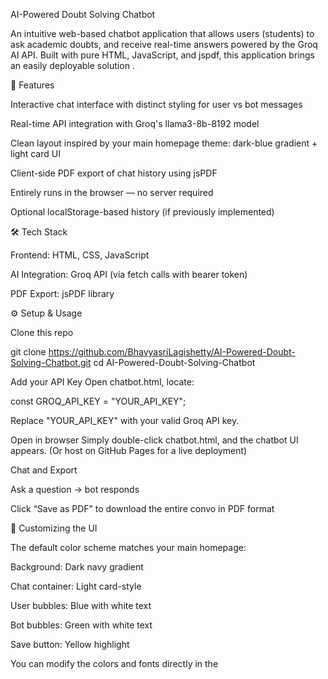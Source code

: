 AI-Powered Doubt Solving Chatbot

An intuitive web-based chatbot application that allows users (students) to ask academic doubts, and receive real-time answers powered by the Groq AI API. Built with pure HTML, JavaScript, and jspdf, this application brings an easily deployable solution .

🚀 Features

Interactive chat interface with distinct styling for user vs bot messages

Real-time API integration with Groq's llama3-8b-8192 model

Clean layout inspired by your main homepage theme: dark-blue gradient + light card UI

Client-side PDF export of chat history using jsPDF

Entirely runs in the browser — no server required

Optional localStorage-based history (if previously implemented)

🛠️ Tech Stack

Frontend: HTML, CSS, JavaScript

AI Integration: Groq API (via fetch calls with bearer token)

PDF Export: jsPDF library


⚙️ Setup & Usage

Clone this repo

git clone https://github.com/BhavyasriLagishetty/AI-Powered-Doubt-Solving-Chatbot.git
cd AI-Powered-Doubt-Solving-Chatbot


Add your API Key
Open chatbot.html, locate:

const GROQ_API_KEY = "YOUR_API_KEY";


Replace "YOUR_API_KEY" with your valid Groq API key.

Open in browser
Simply double-click chatbot.html, and the chatbot UI appears.
(Or host on GitHub Pages for a live deployment)

Chat and Export

Ask a question → bot responds

Click “Save as PDF” to download the entire convo in PDF format

🎨 Customizing the UI

The default color scheme matches your main homepage:

Background: Dark navy gradient

Chat container: Light card-style

User bubbles: Blue with white text

Bot bubbles: Green with white text

Save button: Yellow highlight

You can modify the colors and fonts directly in the <style> section within chatbot.html.

✅ Why Use This?

Easy to deploy — no servers, frameworks, or databases needed

Privacy-friendly — everything runs client-side

Thematic consistency — blends seamlessly with your main portal

Portable expertise — ideal for doubt-solving, study guides, or help desks

📦 Optional Enhancements

Consider upgrading this project with:

A backend proxy to secure the API key (Node.js / Flask / PHP)

Persistent chat history across visits with localStorage or a small database

A more scalable doubt management backend (e.g., Firebase, Supabase)

User authentication for student accounts and history

Rich formatting: syntax highlight, image support, or response suggestions

📬 Questions or Contributions?

Feel free to open an issue on this repo if you find a bug, or want help setting it up.
Fork it to experiment, re-theme, or expand the functionality as needed!

🧩 Summary Table
Component	Purpose
HTML/CSS	Lightweight UI with theme consistency
JavaScript	Handles chat input, API calls, PDF export
Groq API	Generates responses using llama3-8b
jsPDF	Converts chat history into downloadable PDF

Thanks for checking out this chatbot project!
Hope it serves well for academic doubt-solving, student support, or demonstrations of AI integration in web interfaces. 😊
